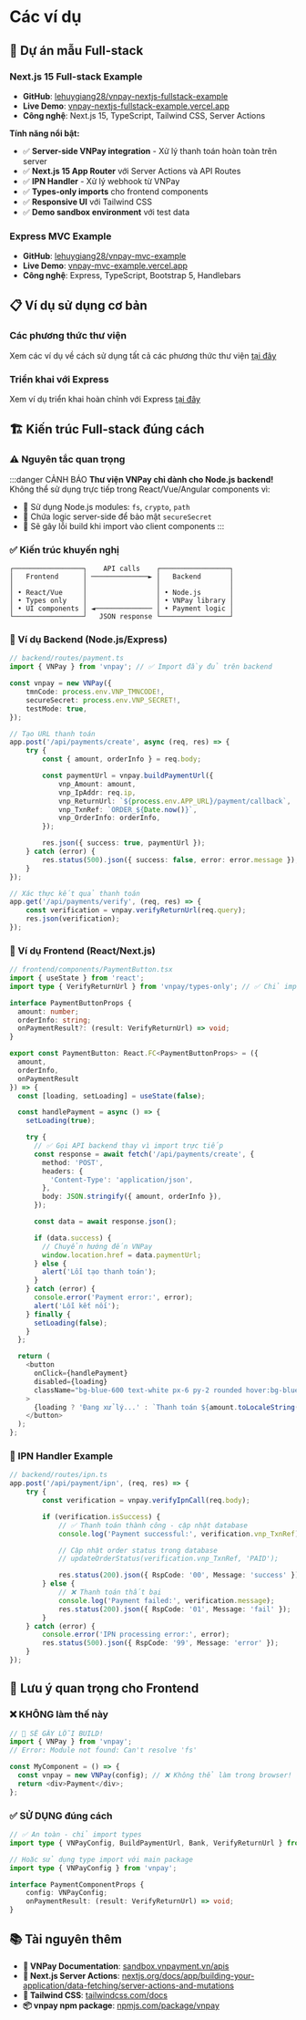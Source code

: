 # Các ví dụ

## 🚀 Dự án mẫu Full-stack

### Next.js 15 Full-stack Example

- **GitHub**: [lehuygiang28/vnpay-nextjs-fullstack-example](https://github.com/lehuygiang28/vnpay-nextjs-fullstack-example)
- **Live Demo**: [vnpay-nextjs-fullstack-example.vercel.app](https://vnpay-nextjs-fullstack-example.vercel.app/)
- **Công nghệ**: Next.js 15, TypeScript, Tailwind CSS, Server Actions

**Tính năng nổi bật:**

- ✅ **Server-side VNPay integration** - Xử lý thanh toán hoàn toàn trên server
- ✅ **Next.js 15 App Router** với Server Actions và API Routes
- ✅ **IPN Handler** - Xử lý webhook từ VNPay
- ✅ **Types-only imports** cho frontend components
- ✅ **Responsive UI** với Tailwind CSS
- ✅ **Demo sandbox environment** với test data

### Express MVC Example

- **GitHub**: [lehuygiang28/vnpay-mvc-example](https://github.com/lehuygiang28/vnpay-mvc-example)
- **Live Demo**: [vnpay-mvc-example.vercel.app](https://vnpay-mvc-example.vercel.app/)
- **Công nghệ**: Express, TypeScript, Bootstrap 5, Handlebars

## 📋 Ví dụ sử dụng cơ bản

### Các phương thức thư viện

Xem các ví dụ về cách sử dụng tất cả các phương thức thư viện [tại đây](https://github.com/lehuygiang28/vnpay/blob/main/example/index.ts)

### Triển khai với Express

Xem ví dụ triển khai hoàn chỉnh với Express [tại đây](https://github.com/lehuygiang28/vnpay/blob/main/example/express.ts)

## 🏗️ Kiến trúc Full-stack đúng cách

### ⚠️ Nguyên tắc quan trọng

:::danger CẢNH BÁO
**Thư viện VNPay chỉ dành cho Node.js backend!** Không thể sử dụng trực tiếp trong React/Vue/Angular components vì:

- 🚫 Sử dụng Node.js modules: `fs`, `crypto`, `path`
- 🚫 Chứa logic server-side để bảo mật `secureSecret`
- 🚫 Sẽ gây lỗi build khi import vào client components
  :::

### ✅ Kiến trúc khuyến nghị

```text
┌─────────────────┐    API calls    ┌─────────────────┐
│   Frontend      │ ──────────────► │   Backend       │
│                 │                 │                 │
│ • React/Vue     │                 │ • Node.js       │
│ • Types only    │                 │ • VNPay library │
│ • UI components │ ◄────────────── │ • Payment logic │
└─────────────────┘   JSON response └─────────────────┘
```

### 💼 Ví dụ Backend (Node.js/Express)

```typescript
// backend/routes/payment.ts
import { VNPay } from 'vnpay'; // ✅ Import đầy đủ trên backend

const vnpay = new VNPay({
    tmnCode: process.env.VNP_TMNCODE!,
    secureSecret: process.env.VNP_SECRET!,
    testMode: true,
});

// Tạo URL thanh toán
app.post('/api/payments/create', async (req, res) => {
    try {
        const { amount, orderInfo } = req.body;

        const paymentUrl = vnpay.buildPaymentUrl({
            vnp_Amount: amount,
            vnp_IpAddr: req.ip,
            vnp_ReturnUrl: `${process.env.APP_URL}/payment/callback`,
            vnp_TxnRef: `ORDER_${Date.now()}`,
            vnp_OrderInfo: orderInfo,
        });

        res.json({ success: true, paymentUrl });
    } catch (error) {
        res.status(500).json({ success: false, error: error.message });
    }
});

// Xác thực kết quả thanh toán
app.get('/api/payments/verify', (req, res) => {
    const verification = vnpay.verifyReturnUrl(req.query);
    res.json(verification);
});
```

### 🎨 Ví dụ Frontend (React/Next.js)

```typescript
// frontend/components/PaymentButton.tsx
import { useState } from 'react';
import type { VerifyReturnUrl } from 'vnpay/types-only'; // ✅ Chỉ import types

interface PaymentButtonProps {
  amount: number;
  orderInfo: string;
  onPaymentResult?: (result: VerifyReturnUrl) => void;
}

export const PaymentButton: React.FC<PaymentButtonProps> = ({
  amount,
  orderInfo,
  onPaymentResult
}) => {
  const [loading, setLoading] = useState(false);

  const handlePayment = async () => {
    setLoading(true);

    try {
      // ✅ Gọi API backend thay vì import trực tiếp
      const response = await fetch('/api/payments/create', {
        method: 'POST',
        headers: {
          'Content-Type': 'application/json',
        },
        body: JSON.stringify({ amount, orderInfo }),
      });

      const data = await response.json();

      if (data.success) {
        // Chuyển hướng đến VNPay
        window.location.href = data.paymentUrl;
      } else {
        alert('Lỗi tạo thanh toán');
      }
    } catch (error) {
      console.error('Payment error:', error);
      alert('Lỗi kết nối');
    } finally {
      setLoading(false);
    }
  };

  return (
    <button
      onClick={handlePayment}
      disabled={loading}
      className="bg-blue-600 text-white px-6 py-2 rounded hover:bg-blue-700"
    >
      {loading ? 'Đang xử lý...' : `Thanh toán ${amount.toLocaleString()} VND`}
    </button>
  );
};
```

### 🔐 IPN Handler Example

```typescript
// backend/routes/ipn.ts
app.post('/api/payment/ipn', (req, res) => {
    try {
        const verification = vnpay.verifyIpnCall(req.body);

        if (verification.isSuccess) {
            // ✅ Thanh toán thành công - cập nhật database
            console.log('Payment successful:', verification.vnp_TxnRef);

            // Cập nhật order status trong database
            // updateOrderStatus(verification.vnp_TxnRef, 'PAID');

            res.status(200).json({ RspCode: '00', Message: 'success' });
        } else {
            // ❌ Thanh toán thất bại
            console.log('Payment failed:', verification.message);
            res.status(200).json({ RspCode: '01', Message: 'fail' });
        }
    } catch (error) {
        console.error('IPN processing error:', error);
        res.status(500).json({ RspCode: '99', Message: 'error' });
    }
});
```

## 🎯 Lưu ý quan trọng cho Frontend

### ❌ KHÔNG làm thế này

```typescript
// 🚫 SẼ GÂY LỖI BUILD!
import { VNPay } from 'vnpay';
// Error: Module not found: Can't resolve 'fs'

const MyComponent = () => {
  const vnpay = new VNPay(config); // ❌ Không thể làm trong browser!
  return <div>Payment</div>;
};
```

### ✅ SỬ DỤNG đúng cách

```typescript
// ✅ An toàn - chỉ import types
import type { VNPayConfig, BuildPaymentUrl, Bank, VerifyReturnUrl } from 'vnpay/types-only';

// Hoặc sử dụng type import với main package
import type { VNPayConfig } from 'vnpay';

interface PaymentComponentProps {
    config: VNPayConfig;
    onPaymentResult: (result: VerifyReturnUrl) => void;
}
```

## 📚 Tài nguyên thêm

- **📖 VNPay Documentation**: [sandbox.vnpayment.vn/apis](https://sandbox.vnpayment.vn/apis/)
- **🔧 Next.js Server Actions**: [nextjs.org/docs/app/building-your-application/data-fetching/server-actions-and-mutations](https://nextjs.org/docs/app/building-your-application/data-fetching/server-actions-and-mutations)
- **🎨 Tailwind CSS**: [tailwindcss.com/docs](https://tailwindcss.com/docs)
- **📦 vnpay npm package**: [npmjs.com/package/vnpay](https://www.npmjs.com/package/vnpay)
